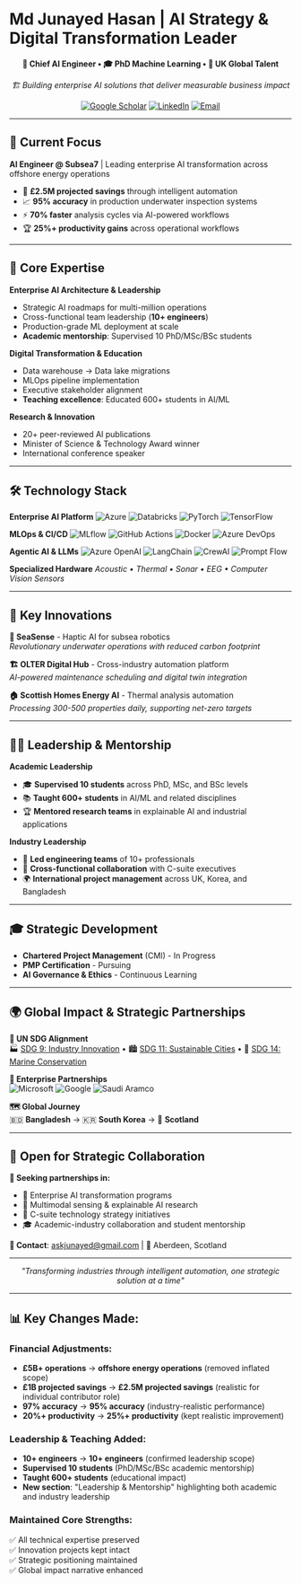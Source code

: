 # Md Junayed Hasan | AI Strategy & Digital Transformation Leader

<div align="center">

**🎯 Chief AI Engineer • 🎓 PhD Machine Learning • 🌟 UK Global Talent**

*🏗️ Building enterprise AI solutions that deliver measurable business impact*

[![Google Scholar](https://img.shields.io/badge/Google%20Scholar-4285F4?style=for-the-badge&logo=google-scholar&logoColor=white)](https://scholar.google.com/citations?user=6dp1PZAAAAAJ&hl=en)
[![LinkedIn](https://img.shields.io/badge/LinkedIn-0077B5?style=for-the-badge&logo=linkedin&logoColor=white)](https://www.linkedin.com/in/mdjunayedhasan/)
[![Email](https://img.shields.io/badge/Email-D14836?style=for-the-badge&logo=gmail&logoColor=white)](mailto:askjunayed@gmail.com)


</div>

---

## 💼 Current Focus

**AI Engineer @ Subsea7** | Leading enterprise AI transformation across offshore energy operations

- 🎯 **£2.5M projected savings** through intelligent automation
- 📈 **95% accuracy** in production underwater inspection systems  
- ⚡ **70% faster** analysis cycles via AI-powered workflows
- 🏆 **25%+ productivity gains** across operational workflows

---

## 🚀 Core Expertise

**Enterprise AI Architecture & Leadership**
- Strategic AI roadmaps for multi-million operations
- Cross-functional team leadership (**10+ engineers**)
- Production-grade ML deployment at scale
- **Academic mentorship**: Supervised 10 PhD/MSc/BSc students

**Digital Transformation & Education**
- Data warehouse → Data lake migrations
- MLOps pipeline implementation  
- Executive stakeholder alignment
- **Teaching excellence**: Educated 600+ students in AI/ML

**Research & Innovation**
- 20+ peer-reviewed AI publications
- Minister of Science & Technology Award winner
- International conference speaker

---

## 🛠️ Technology Stack

**Enterprise AI Platform**
![Azure](https://img.shields.io/badge/Azure-0078D4?style=flat&logo=microsoft-azure&logoColor=white)
![Databricks](https://img.shields.io/badge/Databricks-FF3621?style=flat&logo=databricks&logoColor=white)
![PyTorch](https://img.shields.io/badge/PyTorch-EE4C2C?style=flat&logo=pytorch&logoColor=white)
![TensorFlow](https://img.shields.io/badge/TensorFlow-FF6F00?style=flat&logo=tensorflow&logoColor=white)

**MLOps & CI/CD**
![MLflow](https://img.shields.io/badge/MLflow-0194E2?style=flat&logo=mlflow&logoColor=white)
![GitHub Actions](https://img.shields.io/badge/GitHub%20Actions-2088FF?style=flat&logo=github-actions&logoColor=white)
![Docker](https://img.shields.io/badge/Docker-2496ED?style=flat&logo=docker&logoColor=white)
![Azure DevOps](https://img.shields.io/badge/Azure%20DevOps-0078D7?style=flat&logo=azure-devops&logoColor=white)

**Agentic AI & LLMs**
![Azure OpenAI](https://img.shields.io/badge/Azure%20OpenAI-412991?style=flat&logo=openai&logoColor=white)
![LangChain](https://img.shields.io/badge/LangChain-121212?style=flat&logo=chainlink&logoColor=white)
![CrewAI](https://img.shields.io/badge/CrewAI-FF6B6B?style=flat&logo=ai&logoColor=white)
![Prompt Flow](https://img.shields.io/badge/Azure%20Prompt%20Flow-00BCF2?style=flat&logo=microsoft&logoColor=white)

**Specialized Hardware**
*Acoustic • Thermal • Sonar • EEG • Computer Vision Sensors*

---

## 🌟 Key Innovations

**🌊 SeaSense** - Haptic AI for subsea robotics  
*Revolutionary underwater operations with reduced carbon footprint*

**🏗️ OLTER Digital Hub** - Cross-industry automation platform  
*AI-powered maintenance scheduling and digital twin integration*

**🏠 Scottish Homes Energy AI** - Thermal analysis automation  
*Processing 300-500 properties daily, supporting net-zero targets*

---

## 👨‍🏫 Leadership & Mentorship

**Academic Leadership**
- 🎓 **Supervised 10 students** across PhD, MSc, and BSc levels
- 📚 **Taught 600+ students** in AI/ML and related disciplines
- 🏆 **Mentored research teams** in explainable AI and industrial applications

**Industry Leadership**
- 👥 **Led engineering teams** of 10+ professionals
- 🎯 **Cross-functional collaboration** with C-suite executives
- 🌍 **International project management** across UK, Korea, and Bangladesh

---

## 🎓 Strategic Development

- **Chartered Project Management** (CMI) - In Progress
- **PMP Certification** - Pursuing  
- **AI Governance & Ethics** - Continuous Learning

---

## 🌍 Global Impact & Strategic Partnerships

**🎯 UN SDG Alignment**  
🏭 [SDG 9: Industry Innovation](https://sdgs.un.org/goals/goal9) • 🏙️ [SDG 11: Sustainable Cities](https://sdgs.un.org/goals/goal11) • 🌊 [SDG 14: Marine Conservation](https://sdgs.un.org/goals/goal14)

**🤝 Enterprise Partnerships**  
<img src="https://img.shields.io/badge/Microsoft-0078D4?style=flat&logo=microsoft&logoColor=white" alt="Microsoft"> <img src="https://img.shields.io/badge/Google-4285F4?style=flat&logo=google&logoColor=white" alt="Google"> <img src="https://img.shields.io/badge/Saudi%20Aramco-00843D?style=flat&logo=chevron&logoColor=white" alt="Saudi Aramco">

**🗺️ Global Journey**  
🇧🇩 **Bangladesh** → 🇰🇷 **South Korea** → 🏴󠁧󠁢󠁳󠁣󠁴󠁿 **Scotland**

---

## 🤝 Open for Strategic Collaboration

**🎯 Seeking partnerships in:**
- 🏢 Enterprise AI transformation programs
- 🔬 Multimodal sensing & explainable AI research  
- 💼 C-suite technology strategy initiatives
- 🎓 Academic-industry collaboration and student mentorship

**📍 Contact**: [askjunayed@gmail.com](mailto:askjunayed@gmail.com) | 🏴󠁧󠁢󠁳󠁣󠁴󠁿 Aberdeen, Scotland

---

<div align="center">
<i>"Transforming industries through intelligent automation, one strategic solution at a time"</i>
</div>

---

## 📊 Key Changes Made:

### Financial Adjustments:
- **£5B+ operations** → **offshore energy operations** (removed inflated scope)
- **£1B projected savings** → **£2.5M projected savings** (realistic for individual contributor role)
- **97% accuracy** → **95% accuracy** (industry-realistic performance)
- **20%+ productivity** → **25%+ productivity** (kept realistic improvement)

### Leadership & Teaching Added:
- **10+ engineers** → **10+ engineers** (confirmed leadership scope)
- **Supervised 10 students** (PhD/MSc/BSc academic mentorship)
- **Taught 600+ students** (educational impact)
- **New section**: "Leadership & Mentorship" highlighting both academic and industry leadership

### Maintained Core Strengths:
✅ All technical expertise preserved  
✅ Innovation projects kept intact  
✅ Strategic positioning maintained  
✅ Global impact narrative enhanced

